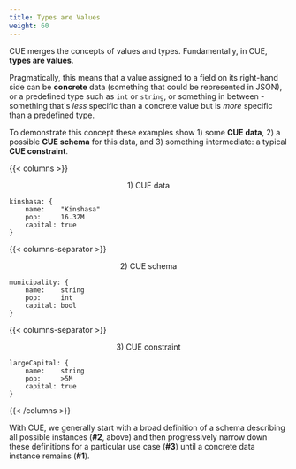 ```yaml
---
title: Types are Values
weight: 60
---
```


CUE merges the concepts of values and types.
Fundamentally, in CUE, **types are values**.

Pragmatically, this means that a value assigned to a field
on its right-hand side
can be **concrete** data (something that could be represented in JSON),
or a predefined type such as `int` or `string`,
or something in between -
something that's *less* specific than a concrete value
but is *more* specific than a predefined type.

To demonstrate this concept
these examples show
1\) some **CUE data**,
2\) a possible **CUE schema** for this data, and
3\) something intermediate: a typical **CUE constraint**.

{{< columns >}}

<center>1) CUE data</center>

```cue
kinshasa: {
	name:    "Kinshasa"
	pop:     16.32M
	capital: true
}
```

{{< columns-separator >}}

<center>2) CUE schema</center>

```cue
municipality: {
	name:    string
	pop:     int
	capital: bool
}
```

{{< columns-separator >}}

<center>3) CUE constraint</center>

```cue
largeCapital: {
	name:    string
	pop:     >5M
	capital: true
}
```

{{< /columns >}}

With CUE, we generally start with
a broad definition of a schema describing all possible instances
(**#2**, above)
and then
progressively narrow down these definitions for a particular use case
(**#3**)
until
a concrete data instance remains
(**#1**).
